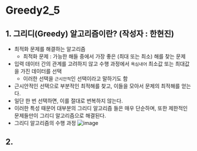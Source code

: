 # Greedy2_5

## 1. 그리디(Greedy) 알고리즘이란? (작성자 : 한현진)
- 최적화 문제를 해결하는 알고리즘
  * 최적화 문제 : 가능한 해들 중에서 가장 좋은 (최대 또는 최소) 해를 찾는 문제
- 입력 데이터 간의 관계를 고려하지 않고 수행 과정에서 ```욕심내어``` 최소값 또는 최대값을 가진 데이터를 선택
  * 이러한 선택을 ```근시안적```인 선택이라고 말하기도 함
- 근시안적인 선택으로 부분적인 최적해를 찾고, 이들을 모아서 문제의 최적해를 얻는다.
- 일단 한 번 선택하면, 이를 절대로 번복하지 않는다.
- 이러한 특성 때문어 대부분의 그리디 알고리즘 들은 매우 단순하며, 또한 제한적인 문제들만이 그리디 알고리즘으로 해결된다.
- 그리디 알고리즘의 수행 과정
![image](https://user-images.githubusercontent.com/80517119/114831545-7a142680-9e08-11eb-8cea-aba1af9b7a0d.png)

## 2. 
